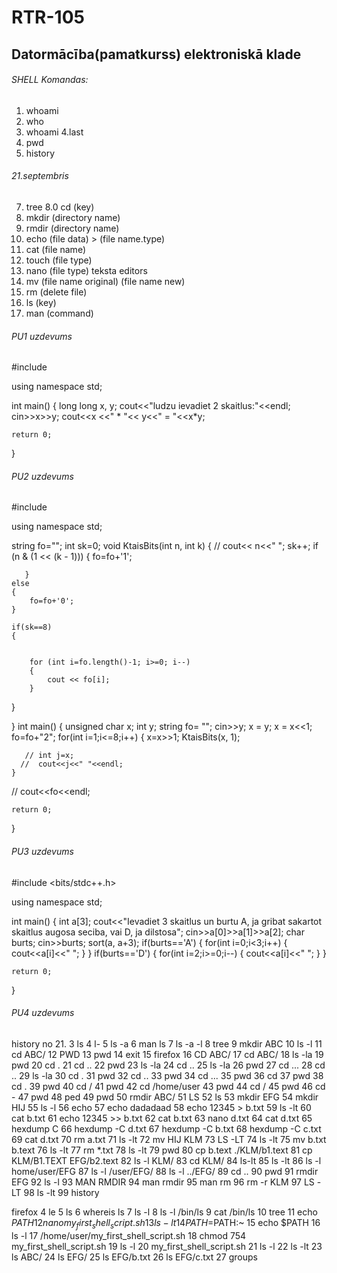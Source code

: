 # RTR-105 
## Datormācība(pamatkurss) elektroniskā klade



###### SHELL Komandas:
1. whoami
2. who
3. whoami
4.last
5. pwd
6. history
###### 21.septembris
7. tree
8.0 cd (key)
8. mkdir (directory name)
9. rmdir (directory name)
10. echo (file data) > (file name.type)
11. cat (file name)
12. touch (file type)
13. nano (file type) teksta editors
14. mv (file name original) (file name new)
15. rm (delete file)
16. ls (key)
17. man (command)

###### PU1 uzdevums
#include <iostream>

using namespace std;

int main()
{
    long long x, y;
    cout<<"ludzu ievadiet 2 skaitlus:"<<endl;
    cin>>x>>y;
    cout<<x <<" * "<< y<<" = "<<x*y;

    return 0;
}

###### PU2 uzdevums
#include <iostream>

using namespace std;

string fo="";
int sk=0;
void KtaisBits(int n, int k)
{
   // cout<< n<<" ";
    sk++;
    if (n & (1 << (k - 1)))
       {
           fo=fo+'1';

       }
    else
    {
        fo=fo+'0';
    }

    if(sk==8)
    {


        for (int i=fo.length()-1; i>=0; i--)
        {
            cout << fo[i];
        }
 }


}
int main()
{
    unsigned char x;
    int y;
    string fo= "";
    cin>>y;
    x = y;
    x = x<<1;
    fo=fo+"2";
    for(int i=1;i<=8;i++)
    {
        x=x>>1;
        KtaisBits(x, 1);

       // int j=x;
      //  cout<<j<<" "<<endl;
    }
   // cout<<fo<<endl;

    return 0;
}

###### PU3 uzdevums
#include <bits/stdc++.h>

using namespace std;


int main()
{
    int a[3];
    cout<<"Ievadiet 3 skaitlus un burtu A, ja gribat sakartot skaitlus augosa seciba, vai D, ja dilstosa";
    cin>>a[0]>>a[1]>>a[2];
    char burts;
    cin>>burts;
    sort(a, a+3);
    if(burts=='A')
    {
        for(int i=0;i<3;i++)
        {
            cout<<a[i]<<" ";
        }
    }
    if(burts=='D')
    {
        for(int i=2;i>=0;i--)
        {
            cout<<a[i]<<" ";
        }
    }

    return 0;
}
###### PU4 uzdevums













history no 21.  3  ls
    4  l-
    5  ls -a
    6  man ls
    7  ls -a -l
    8  tree
    9  mkdir ABC
   10  ls -l
   11  cd ABC/
   12  PWD
   13  pwd
   14  exit
   15  firefox
   16  CD ABC/
   17  cd ABC/
   18  ls -la
   19  pwd
   20  cd .
   21  cd ..
   22  pwd
   23  ls -la
   24  cd ..
   25  ls -la
   26  pwd
   27  cd ...
   28  cd ..
   29  ls -la
   30  cd .
   31  pwd
   32  cd ..
   33  pwd
   34  cd ...
   35  pwd
   36  cd
   37  pwd
   38  cd .
   39  pwd
   40  cd /
   41  pwd
   42  cd /home/user
   43  pwd
   44  cd /
   45  pwd
   46  cd -
   47  pwd
   48  ped
   49  pwd
   50  rmdir ABC/
   51  LS
   52  ls
   53  mkdir EFG
   54  mkdir HIJ
   55  ls -l 
   56  echo
   57  echo dadadaad
   58  echo 12345 > b.txt
   59  ls -lt
   60  cat b.txt
   61  echo 12345 >> b.txt
   62  cat b.txt
   63  nano d.txt
   64  cat d.txt
   65  hexdump C
   66  hexdump -C d.txt
   67  hexdump -C b.txt
   68  hexdump -C c.txt
   69  cat d.txt
   70  rm a.txt
   71  ls -lt
   72  mv HIJ KLM 
   73  LS -LT
   74  ls -lt
   75  mv b.txt b.text
   76  ls -lt
   77  rm *.txt
   78  ls -lt
   79  pwd
   80  cp b.text ./KLM/b1.text 
   81  cp KLM/B1.TEXT EFG/b2.text
   82  ls -l KLM/
   83  cd KLM/
   84  ls-lt
   85  ls -lt
   86  ls -l home/user/EFG
   87  ls -l /user/EFG/
   88  ls -l ../EFG/
   89  cd ..
   90  pwd
   91  rmdir EFG
   92  ls -l
   93  MAN RMDIR
   94  man rmdir
   95  man rm 
   96  rm -r KLM
   97  LS -LT
   98  ls -lt
   99  history
   
   
   
   firefox
    4  le
    5  ls
    6  whereis ls
    7  ls -l
    8  ls -l /bin/ls
    9  cat /bin/ls
   10  tree
   11  echo $PATH
   12  nano my_first_shell_script.sh
   13  ls -lt
   14  PATH=$PATH:~
   15  echo $PATH
   16  ls -l
   17  /home/user/my_first_shell_script.sh
   18  chmod 754 my_first_shell_script.sh
   19  ls -l
   20  my_first_shell_script.sh 
   21  ls -l
   22  ls -lt
   23  ls ABC/
   24  ls EFG/
   25  ls EFG/b.txt
   26  ls EFG/c.txt
   27  groups



